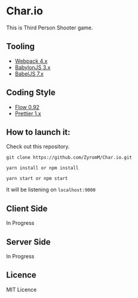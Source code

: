 # Char.io

This is Third Person Shooter game.

## Tooling

* [Webpack 4.x](https://webpack.js.org/)
* [BabylonJS 3.x](https://www.babylonjs.com/)
* [BabelJS 7.x](https://babeljs.io/)

## Coding Style

* [Flow 0.92](https://flow.org/en/)
* [Prettier 1.x](https://prettier.io/)

## How to launch it:

Check out this repository.

`git clone https://github.com/ZyromM/Char.io.git`

`yarn install or npm install`

`yarn start or npm start`

It will be listening on `localhost:9000`

## Client Side
In Progress

## Server Side
In Progress

## Licence

MIT Licence

